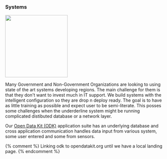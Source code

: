### Systems

<img src="{{ site.base }}/img/odk2_arch.png" class="illustration"
  style="height: 200px;">

Many Government and Non-Government Organizations are looking to using state of the art systems developing regions. The main challenge for them is that they don't want to invest much in IT support. We build systems with the intelligent configuration so they are drop n deploy ready. The goal is to have as little training as possible and expect user to be semi-literate. This posses some challenges when the underderline system might be running complicated distibuted database or a network layer.

Our [Open Data Kit (ODK)][ODK] application suite has an underlying database and cross application communication handles data input from various system, some user entered and some from sensors.

[ODK]: http://opendatakit.org
{% comment %} Linking odk to opendatakit.org until we have a local landing page. {% endcomment %}